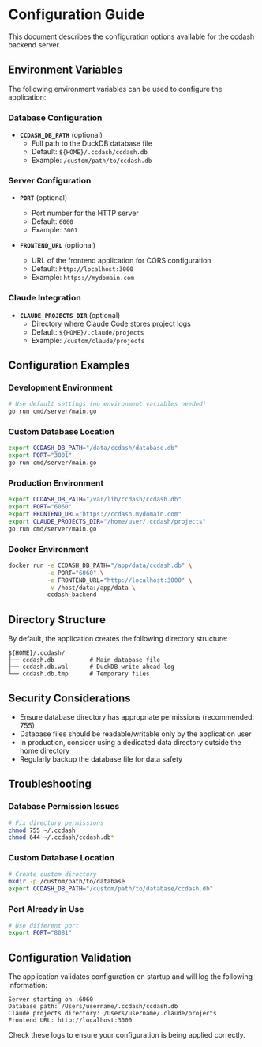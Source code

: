 # Configuration Guide

This document describes the configuration options available for the ccdash backend server.

## Environment Variables

The following environment variables can be used to configure the application:

### Database Configuration

- **`CCDASH_DB_PATH`** (optional)
  - Full path to the DuckDB database file
  - Default: `${HOME}/.ccdash/ccdash.db`
  - Example: `/custom/path/to/ccdash.db`

### Server Configuration

- **`PORT`** (optional)
  - Port number for the HTTP server
  - Default: `6060`
  - Example: `3001`

- **`FRONTEND_URL`** (optional)
  - URL of the frontend application for CORS configuration
  - Default: `http://localhost:3000`
  - Example: `https://mydomain.com`

### Claude Integration

- **`CLAUDE_PROJECTS_DIR`** (optional)
  - Directory where Claude Code stores project logs
  - Default: `${HOME}/.claude/projects`
  - Example: `/custom/claude/projects`

## Configuration Examples

### Development Environment

```bash
# Use default settings (no environment variables needed)
go run cmd/server/main.go
```

### Custom Database Location

```bash
export CCDASH_DB_PATH="/data/ccdash/database.db"
export PORT="3001"
go run cmd/server/main.go
```

### Production Environment

```bash
export CCDASH_DB_PATH="/var/lib/ccdash/ccdash.db"
export PORT="6060"
export FRONTEND_URL="https://ccdash.mydomain.com"
export CLAUDE_PROJECTS_DIR="/home/user/.ccdash/projects"
go run cmd/server/main.go
```

### Docker Environment

```bash
docker run -e CCDASH_DB_PATH="/app/data/ccdash.db" \
           -e PORT="6060" \
           -e FRONTEND_URL="http://localhost:3000" \
           -v /host/data:/app/data \
           ccdash-backend
```

## Directory Structure

By default, the application creates the following directory structure:

```
${HOME}/.ccdash/
├── ccdash.db          # Main database file
├── ccdash.db.wal      # DuckDB write-ahead log
└── ccdash.db.tmp      # Temporary files
```

## Security Considerations

- Ensure database directory has appropriate permissions (recommended: 755)
- Database files should be readable/writable only by the application user
- In production, consider using a dedicated data directory outside the home directory
- Regularly backup the database file for data safety

## Troubleshooting

### Database Permission Issues

```bash
# Fix directory permissions
chmod 755 ~/.ccdash
chmod 644 ~/.ccdash/ccdash.db*
```

### Custom Database Location

```bash
# Create custom directory
mkdir -p /custom/path/to/database
export CCDASH_DB_PATH="/custom/path/to/database/ccdash.db"
```

### Port Already in Use

```bash
# Use different port
export PORT="8081"
```

## Configuration Validation

The application validates configuration on startup and will log the following information:

```
Server starting on :6060
Database path: /Users/username/.ccdash/ccdash.db
Claude projects directory: /Users/username/.claude/projects
Frontend URL: http://localhost:3000
```

Check these logs to ensure your configuration is being applied correctly.
